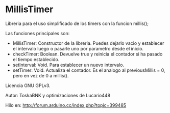 # MillisTimer

Libreria para el uso simplificado de los timers con la funcion millis();

Las funciones principales son:
- MillisTimer: Constructor de la libreria. Puedes dejarlo vacio y establecer el intervalo luego o pasarle uno por parametro desde el inicio.
- checkTimer: Boolean. Devuelve true y reinicia el contador si ha pasado el tiempo establecido.
- setInterval: Void. Para establecer un nuevo intervalo.
- setTimer: Void. Actualiza el contador. Es el analogo al previousMillis = 0, pero en vez de 0 a millis(). 

Licencia GNU GPLv3.

Autor: ToskaBNK y optimizaciones de Lucario448

Hilo en: http://forum.arduino.cc/index.php?topic=399485
